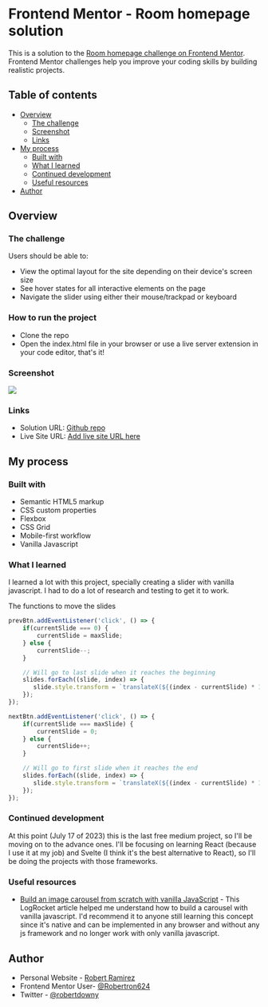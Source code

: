 # Frontend Mentor - Room homepage solution

This is a solution to the [Room homepage challenge on Frontend Mentor](https://www.frontendmentor.io/challenges/room-homepage-BtdBY_ENq). Frontend Mentor challenges help you improve your coding skills by building realistic projects. 

## Table of contents

- [Overview](#overview)
  - [The challenge](#the-challenge)
  - [Screenshot](#screenshot)
  - [Links](#links)
- [My process](#my-process)
  - [Built with](#built-with)
  - [What I learned](#what-i-learned)
  - [Continued development](#continued-development)
  - [Useful resources](#useful-resources)
- [Author](#author)

## Overview

### The challenge

Users should be able to:

- View the optimal layout for the site depending on their device's screen size
- See hover states for all interactive elements on the page
- Navigate the slider using either their mouse/trackpad or keyboard

### How to run the project

- Clone the repo
- Open the index.html file in your browser or use a live server extension in your code editor, that's it!

### Screenshot

![](./screenshot.jpg)

### Links

- Solution URL: [Github repo](https://github.com/Robertron624/room-homepage-slider)
- Live Site URL: [Add live site URL here](https://your-live-site-url.com)

## My process

### Built with

- Semantic HTML5 markup
- CSS custom properties
- Flexbox
- CSS Grid
- Mobile-first workflow
- Vanilla Javascript

### What I learned

I learned a lot with this project, specially creating a slider with vanilla javascript. I had to do a lot of research and testing to get it to work.


The functions to move the slides
```js
prevBtn.addEventListener('click', () => {
    if(currentSlide === 0) {
        currentSlide = maxSlide;
    } else {
        currentSlide--;
    }

    // Will go to last slide when it reaches the beginning
    slides.forEach((slide, index) => {
       slide.style.transform = `translateX(${(index - currentSlide) * 100}%)`;
    });
});

nextBtn.addEventListener('click', () => {
    if(currentSlide === maxSlide) {
        currentSlide = 0;
    } else {
        currentSlide++;
    }

    // Will go to first slide when it reaches the end
    slides.forEach((slide, index) => {
       slide.style.transform = `translateX(${(index - currentSlide) * 100}%)`;
    });
});
```

### Continued development

At this point (July 17 of 2023) this is the last free medium project, so I'll be moving on to the advance ones. I'll be focusing on learning React (because I use it at my job) and Svelte (I think it's the best alternative to React), so I'll be doing the projects with those frameworks.

### Useful resources

- [Build an image carousel from scratch with vanilla JavaScript](https://blog.logrocket.com/build-image-carousel-from-scratch-vanilla-javascript/) - This LogRocket article helped me understand how to build a carousel with vanilla javascript. I'd recommend it to anyone still learning this concept since it's native and can be implemented in any browser and without any js framework and no longer work with only vanilla javascript.

## Author

- Personal Website - [Robert Ramirez](https://robert-ramirez.netlify.app)
- Frontend Mentor User- [@Robertron624](https://www.frontendmentor.io/profile/Robertron624)
- Twitter - [@robertdowny](https://www.twitter.com/robertdowny)